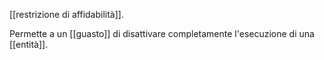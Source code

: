 [[restrizione di affidabilità]].

Permette a un [[guasto]] di disattivare completamente l'esecuzione di una [[entità]].
